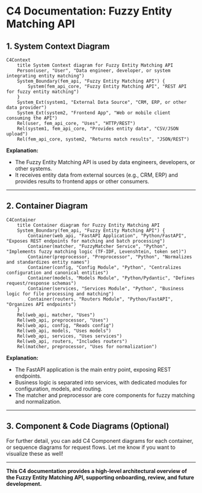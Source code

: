 # C4 Documentation: Fuzzy Entity Matching API

## 1. System Context Diagram

```mermaid
C4Context
    title System Context diagram for Fuzzy Entity Matching API
    Person(user, "User", "Data engineer, developer, or system integrating entity matching")
    System_Boundary(fem_api, "Fuzzy Entity Matching API") {
        System(fem_api_core, "Fuzzy Entity Matching API", "REST API for fuzzy entity matching")
    }
    System_Ext(system1, "External Data Source", "CRM, ERP, or other data provider")
    System_Ext(system2, "Frontend App", "Web or mobile client consuming the API")
    Rel(user, fem_api_core, "Uses", "HTTP/REST")
    Rel(system1, fem_api_core, "Provides entity data", "CSV/JSON upload")
    Rel(fem_api_core, system2, "Returns match results", "JSON/REST")
```

**Explanation:**
- The Fuzzy Entity Matching API is used by data engineers, developers, or other systems.
- It receives entity data from external sources (e.g., CRM, ERP) and provides results to frontend apps or other consumers.

---

## 2. Container Diagram

```mermaid
C4Container
    title Container diagram for Fuzzy Entity Matching API
    System_Boundary(fem_api, "Fuzzy Entity Matching API") {
        Container(web_api, "FastAPI Application", "Python/FastAPI", "Exposes REST endpoints for matching and batch processing")
        Container(matcher, "FuzzyMatcher Service", "Python", "Implements fuzzy matching logic (TF-IDF, Levenshtein, token set)")
        Container(preprocessor, "Preprocessor", "Python", "Normalizes and standardizes entity names")
        Container(config, "Config Module", "Python", "Centralizes configuration and canonical entities")
        Container(models, "Models Module", "Python/Pydantic", "Defines request/response schemas")
        Container(services, "Services Module", "Python", "Business logic for file processing and matching")
        Container(routers, "Routers Module", "Python/FastAPI", "Organizes API endpoints")
    }
    Rel(web_api, matcher, "Uses")
    Rel(web_api, preprocessor, "Uses")
    Rel(web_api, config, "Reads config")
    Rel(web_api, models, "Uses models")
    Rel(web_api, services, "Uses services")
    Rel(web_api, routers, "Includes routers")
    Rel(matcher, preprocessor, "Uses for normalization")
```

**Explanation:**
- The FastAPI application is the main entry point, exposing REST endpoints.
- Business logic is separated into services, with dedicated modules for configuration, models, and routing.
- The matcher and preprocessor are core components for fuzzy matching and normalization.

---

## 3. Component & Code Diagrams (Optional)

For further detail, you can add C4 Component diagrams for each container, or sequence diagrams for request flows. Let me know if you want to visualize these as well!

---

**This C4 documentation provides a high-level architectural overview of the Fuzzy Entity Matching API, supporting onboarding, review, and future development.** 